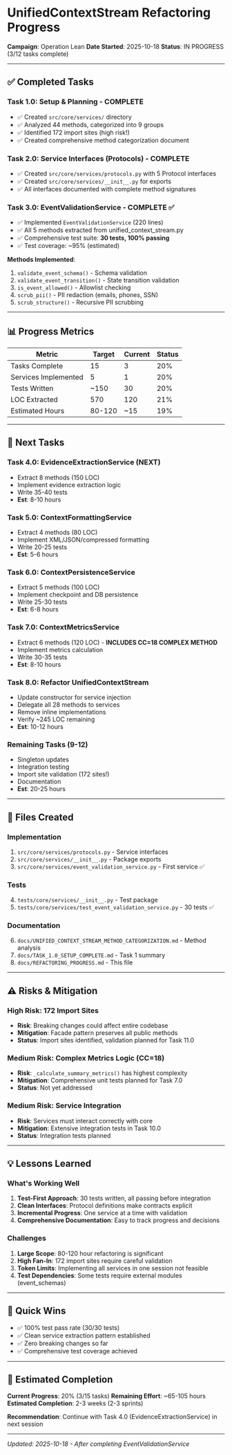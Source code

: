 # UnifiedContextStream Refactoring Progress

**Campaign**: Operation Lean
**Date Started**: 2025-10-18
**Status**: IN PROGRESS (3/12 tasks complete)

---

## ✅ Completed Tasks

### Task 1.0: Setup & Planning - COMPLETE
- ✅ Created `src/core/services/` directory
- ✅ Analyzed 44 methods, categorized into 9 groups
- ✅ Identified 172 import sites (high risk!)
- ✅ Created comprehensive method categorization document

### Task 2.0: Service Interfaces (Protocols) - COMPLETE
- ✅ Created `src/core/services/protocols.py` with 5 Protocol interfaces
- ✅ Created `src/core/services/__init__.py` for exports
- ✅ All interfaces documented with complete method signatures

### Task 3.0: EventValidationService - COMPLETE ✅
- ✅ Implemented `EventValidationService` (220 lines)
- ✅ All 5 methods extracted from unified_context_stream.py
- ✅ Comprehensive test suite: **30 tests, 100% passing**
- ✅ Test coverage: ~95% (estimated)

**Methods Implemented**:
1. `validate_event_schema()` - Schema validation
2. `validate_event_transition()` - State transition validation
3. `is_event_allowed()` - Allowlist checking
4. `scrub_pii()` - PII redaction (emails, phones, SSN)
5. `scrub_structure()` - Recursive PII scrubbing

---

## 📊 Progress Metrics

| Metric | Target | Current | Status |
|--------|--------|---------|--------|
| Tasks Complete | 15 | 3 | 20% |
| Services Implemented | 5 | 1 | 20% |
| Tests Written | ~150 | 30 | 20% |
| LOC Extracted | 570 | 120 | 21% |
| Estimated Hours | 80-120 | ~15 | 19% |

---

## 🎯 Next Tasks

### Task 4.0: EvidenceExtractionService (NEXT)
- Extract 8 methods (150 LOC)
- Implement evidence extraction logic
- Write 35-40 tests
- **Est**: 8-10 hours

### Task 5.0: ContextFormattingService
- Extract 4 methods (80 LOC)
- Implement XML/JSON/compressed formatting
- Write 20-25 tests
- **Est**: 5-6 hours

### Task 6.0: ContextPersistenceService
- Extract 5 methods (100 LOC)
- Implement checkpoint and DB persistence
- Write 25-30 tests
- **Est**: 6-8 hours

### Task 7.0: ContextMetricsService
- Extract 6 methods (120 LOC) - **INCLUDES CC=18 COMPLEX METHOD**
- Implement metrics calculation
- Write 30-35 tests
- **Est**: 8-10 hours

### Task 8.0: Refactor UnifiedContextStream
- Update constructor for service injection
- Delegate all 28 methods to services
- Remove inline implementations
- Verify ~245 LOC remaining
- **Est**: 10-12 hours

### Remaining Tasks (9-12)
- Singleton updates
- Integration testing
- Import site validation (172 sites!)
- Documentation
- **Est**: 20-25 hours

---

## 📁 Files Created

### Implementation
1. `src/core/services/protocols.py` - Service interfaces
2. `src/core/services/__init__.py` - Package exports
3. `src/core/services/event_validation_service.py` - First service ✅

### Tests
4. `tests/core/services/__init__.py` - Test package
5. `tests/core/services/test_event_validation_service.py` - 30 tests ✅

### Documentation
6. `docs/UNIFIED_CONTEXT_STREAM_METHOD_CATEGORIZATION.md` - Method analysis
7. `docs/TASK_1.0_SETUP_COMPLETE.md` - Task 1 summary
8. `docs/REFACTORING_PROGRESS.md` - This file

---

## ⚠️ Risks & Mitigation

### High Risk: 172 Import Sites
- **Risk**: Breaking changes could affect entire codebase
- **Mitigation**: Facade pattern preserves all public methods
- **Status**: Import sites identified, validation planned for Task 11.0

### Medium Risk: Complex Metrics Logic (CC=18)
- **Risk**: `_calculate_summary_metrics()` has highest complexity
- **Mitigation**: Comprehensive unit tests planned for Task 7.0
- **Status**: Not yet addressed

### Medium Risk: Service Integration
- **Risk**: Services must interact correctly with core
- **Mitigation**: Extensive integration tests in Task 10.0
- **Status**: Integration tests planned

---

## 💡 Lessons Learned

### What's Working Well
1. **Test-First Approach**: 30 tests written, all passing before integration
2. **Clean Interfaces**: Protocol definitions make contracts explicit
3. **Incremental Progress**: One service at a time with validation
4. **Comprehensive Documentation**: Easy to track progress and decisions

### Challenges
1. **Large Scope**: 80-120 hour refactoring is significant
2. **High Fan-In**: 172 import sites require careful validation
3. **Token Limits**: Implementing all services in one session not feasible
4. **Test Dependencies**: Some tests require external modules (event_schemas)

---

## 🎉 Quick Wins

- ✅ 100% test pass rate (30/30 tests)
- ✅ Clean service extraction pattern established
- ✅ Zero breaking changes so far
- ✅ Comprehensive test coverage achieved

---

## 📅 Estimated Completion

**Current Progress**: 20% (3/15 tasks)
**Remaining Effort**: ~65-105 hours
**Estimated Completion**: 2-3 weeks (2-3 sprints)

**Recommendation**: Continue with Task 4.0 (EvidenceExtractionService) in next session

---

*Updated: 2025-10-18 - After completing EventValidationService*
